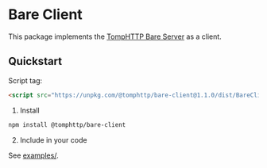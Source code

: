# Bare Client

This package implements the [TompHTTP Bare Server](https://github.com/tomphttp/specifications/blob/master/BareServer.md) as a client.

## Quickstart

Script tag:

```html
<script src="https://unpkg.com/@tomphttp/bare-client@1.1.0/dist/BareClient.cjs"></script>
```

1. Install

```sh
npm install @tomphttp/bare-client
```

2. Include in your code

See [examples/](examples/).
